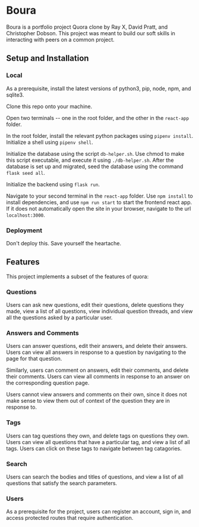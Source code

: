 # Boura

Boura is a portfolio project Quora clone by Ray X, David Pratt, and Christopher Dobson. This project was meant to build our soft skills in interacting with peers on a common project.

## Setup and Installation

### Local

As a prerequisite, install the latest versions of python3, pip, node, npm, and sqlite3.

Clone this repo onto your machine.

Open two terminals -- one in the root folder, and the other in the `react-app` folder.

In the root folder, install the relevant python packages using `pipenv install`. Initialize a shell using `pipenv shell`.

Initialize the database using the script `db-helper.sh`. Use chmod to make this script executable, and execute it using `./db-helper.sh`. After the database is set up and migrated, seed the database using the command `flask seed all`.

Initialize the backend using `flask run`.

Navigate to your second terminal in the `react-app` folder. Use `npm install` to install dependencies, and use `npm run start` to start the frontend react app. If it does not automatically open the site in your browser, navigate to the url `localhost:3000`.

### Deployment

Don't deploy this. Save yourself the heartache.

## Features

This project implements a subset of the features of quora:

### Questions

Users can ask new questions, edit their questions, delete questions they made, view a list of all questions, view individual question threads, and view all the questions asked by a particular user.

### Answers and Comments

Users can answer questions, edit their answers, and delete their answers. Users can view all answers in response to a question by navigating to the page for that question.

Similarly, users can comment on answers, edit their comments, and delete their comments. Users can view all comments in response to an answer on the corresponding question page.

Users cannot view answers and comments on their own, since it does not make sense to view them out of context of the question they are in response to.

### Tags

Users can tag questions they own, and delete tags on questions they own. Users can view all questions that have a particular tag, and view a list of all tags. Users can click on these tags to navigate between tag catagories.

### Search

Users can search the bodies and titles of questions, and view a list of all questions that satisfy the search parameters.

### Users

As a prerequisite for the project, users can register an account, sign in, and access protected routes that require authentication.
